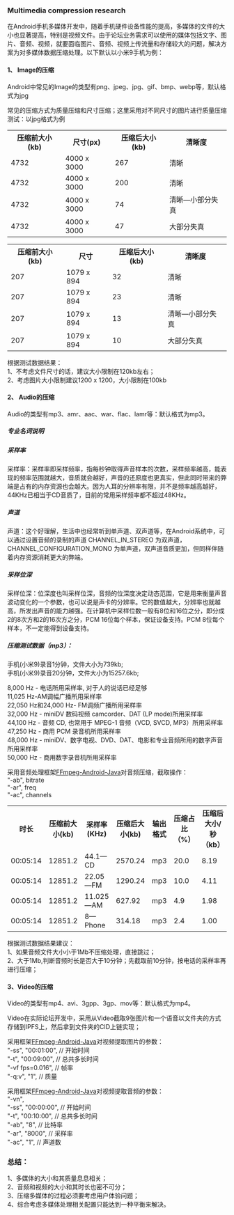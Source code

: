 ### Multimedia compression research
在Android手机多媒体开发中，随着手机硬件设备性能的提高，多媒体的文件的大小也显著提高，特别是视频文件。由于论坛业务需求可以使用的媒体包括文字、图片、音频、视频，就要面临图片、音频、视频上传流量和存储较大的问题，解决方案为对多媒体数据压缩处理。以下默认以小米9手机为例：

#### 1、 Image的压缩

Android中常见的Image的类型有png、jpeg、jpg、gif、bmp、webp等，默认格式为jpg

常见的压缩方式为质量压缩和尺寸压缩；这里采用对不同尺寸的图片进行质量压缩测试：以jpg格式为例

<table>
  <tr>
    <th>压缩前大小(kb)</th>
    <th>尺寸(px)</th>
    <th>压缩后大小(kb)</th>
    <th>清晰度</th>
  </tr>
  <tr>
    <td>4732</td>
    <td>4000 x 3000</td>
    <td>267</td>
    <td>清晰</td>
  </tr>
  <tr>
    <td>4732</td>
    <td>4000 x 3000</td>
    <td>200</td>
    <td>清晰</td>
  </tr>
  <tr>
    <td>4732</td>
    <td>4000 x 3000</td>
    <td>74</td>
    <td>清晰—小部分失真</td>
  </tr>
  <tr>
    <td>4732</td>
    <td>4000 x 3000</td>
    <td>47</td>
    <td>大部分失真</td>
  </tr>
</table>

<table>
  <tr>
    <th>压缩前大小(kb)</th>
    <th>尺寸</th>
    <th>压缩后大小(kb)</th>
    <th>清晰度</th>
  </tr>
  <tr>
    <td>207</td>
    <td>1079 x 894 </td>
    <td>32</td>
    <td>清晰</td>
  </tr>
  <tr>
   <td>207</td>
    <td>1079 x 894 </td>
    <td>23</td>
    <td>清晰</td>
  </tr>
  <tr>
   	 <td>207</td>
    <td>1079 x 894 </td>
    <td>13</td>
    <td>清晰—小部分失真</td>
  </tr>
  <tr>
    <td>207</td>
    <td>1079 x 894 </td>
    <td>10</td>
    <td>大部分失真</td>
  </tr>
</table>

根据测试数据结果：<br/>
1、不考虑文件尺寸的话，建议大小限制在120kb左右；<br/>
2、考虑图片大小限制建议1200 x 1200，大小限制在100kb

#### 2、 Audio的压缩
Audio的类型有mp3、amr、aac、war、flac、lamr等：默认格式为mp3。

##### 专业名词说明
##### 采样率
采样率：采样率即采样频率，指每秒钟取得声音样本的次数，采样频率越高，能表现的频率范围就越大，音质就会越好，声音的还原度也更真实，但此同时带来的弊端是占有的内存资源也会越大。因为人耳的分辨率有限，并不是频率越高越好，44KHz已相当于CD音质了，目前的常用采样频率都不超过48KHz。

##### 声道
声道：这个好理解，生活中也经常听到单声道、双声道等，在Android系统中，可以通过设置音频的录制的声道 CHANNEL\_IN\_STEREO 为双声道，CHANNEL\_CONFIGURATION\_MONO 为单声道，双声道音质更加，但同样伴随着内存资源消耗更大的弊端。

##### 采样位深
采样位深：位深度也叫采样位深，音频的位深度决定动态范围，它是用来衡量声音波动变化的一个参数，也可以说是声卡的分辨率。它的数值越大，分辨率也就越高，所发出声音的能力越强。在计算机中采样位数一般有8位和16位之分，即分成2的8次方和2的16次方之分，PCM 16位每个样本，保证设备支持。PCM 8位每个样本，不一定能得到设备支持。

##### 压缩测试数据（mp3）：
手机(小米9)录音1分钟，文件大小为739kb;<br/>
手机(小米9)录音20分钟，文件大小为15257.6kb;

8,000 Hz - 电话所用采样率, 对于人的说话已经足够<br/>
11,025 Hz-AM调幅广播所用采样率<br/>
22,050 Hz和24,000 Hz- FM调频广播所用采样率<br/>
32,000 Hz - miniDV 数码视频 camcorder、DAT (LP mode)所用采样率<br/>
44,100 Hz - 音频 CD, 也常用于 MPEG-1 音频（VCD, SVCD, MP3）所用采样率<br/>
47,250 Hz - 商用 PCM 录音机所用采样率<br/>
48,000 Hz - miniDV、数字电视、DVD、DAT、电影和专业音频所用的数字声音所用采样率<br/>
50,000 Hz - 商用数字录音机所用采样率<br/>

采用音频处理框架[FFmpeg-Android-Java](https://github.com/WritingMinds/ffmpeg-android-java)对音频压缩，截取操作：<br/>
"-ab", bitrate<br/>
"-ar", freq<br/>
"-ac", channels<br/>
<table>
  <tr>
    <th>时长</th>
    <th>压缩前大小(kb)</th>
    <th>采样率(KHz)</th>
    <th>压缩后大小(kb)</th>
    <th>输出格式</th>
    <th>压缩占比（%）</th>
    <th>压缩后大小/秒（kb）</th>
  </tr>
  <tr>
  	 <td>00:05:14</td>
  	 <td>12851.2</td>
    <td>44.1—CD</td>
    <td>2570.24</td>
    <td>mp3</td>
    <td>20.0</td>
    <td>8.19</td>
  </tr>
  <tr>
  	 <td>00:05:14</td>
  	 <td>12851.2</td>
  	 <td>22.05—FM</td>
    <td>1290.24</td>
    <td>mp3</td>
    <td>10.0</td>
    <td>4.11</td>
  </tr>
  <tr>
  	 <td>00:05:14</td>
  	 <td>12851.2</td>
  	 <td>11.025—AM</td>
    <td>627.92</td>
    <td>mp3</td>
    <td>4.9</td>
    <td>1.98</td>
  </tr>
  <tr>
  	 <td>00:05:14</td>
  	 <td>12851.2</td>
  	 <td>8—Phone</td>
    <td>314.18</td>
    <td>mp3</td>
    <td>2.4</td>
    <td>1.00</td>
  </tr>
 </table>
根据测试数据结果建议：<br/>
1、如果音频文件大小小于1Mb不压缩处理，直接跳过；<br/>
2、大于1Mb,判断音频时长是否大于10分钟；先截取前10分钟，按电话的采样率再进行压缩；

#### 3、Video的压缩
Video的类型有mp4、avi、3gpp、3gp、mov等：默认格式为mp4。<br/>

Video在实际论坛开发中，采用从Video截取9张图片和一个语音以文件夹的方式存储到IPFS上，然后拿到文件夹的CID上链实现；

采用框架[FFmpeg-Android-Java](https://github.com/WritingMinds/ffmpeg-android-java)对视频提取图片的参数：<br/>
"-ss", "00:01:00",	// 开始时间<br/>
"-t", "00:09:00",	// 总共多长时间<br/>
"-vf fps=0.016",		// 帧率<br/>
"-q:v", "1",			// 质量<br/>

采用框架[FFmpeg-Android-Java](https://github.com/WritingMinds/ffmpeg-android-java)对视频提取音频的参数：<br/>
"-vn",<br/>
"-ss", "00:00:00",	// 开始时间<br/>
"-t", "00:10:00", 	// 总共多长时间<br/>
"-ab", "8", 			// 比特率<br/>
"-ar", "8000",  		// 采样率<br/>
"-ac", "1",   		// 声道数<br/>

### 总结：<br/>
1、多媒体的大小和其质量息息相关；<br/>
2、音频和视频的大小和其时长也密不可分；<br/>
3、压缩多媒体的过程必须要考虑用户体验问题；<br/>
4、综合考虑多媒体处理相关配置只能达到一种平衡来解决。
